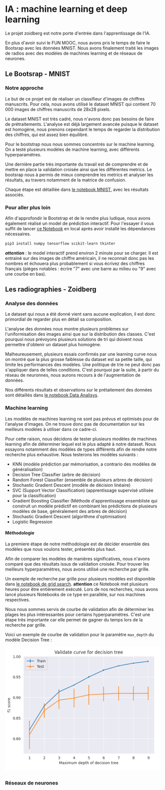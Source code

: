 # IA : machine learning et deep learning

Le projet zoidberg est notre porte d'entrée dans l'apprentissage de l'IA.

En plus d'avoir suivi le FUN MOOC, nous avons pris le temps de faire le Bootsrap avec les données MNIST. Nous avons finalement traité les images de radios avec des modèles de machines learning et de réseaux de neurones.

## Le Bootsrap - MNIST

### Notre approche

Le but de ce projet est de réaliser un classifieur d'images de chiffres manuscrits. Pour cela, nous avons utilisé le dataset MNIST qui contient 70 000 images de chiffres manuscrits de 28x28 pixels.

Le dataset MNIST est très cadré, nous n'avons donc pas besoins de faire de prétraitements. 
L'analyse est déjà largement avancée puisque le dataset est homogène, nous prenons cependant le temps de regarder la distribution des chiffres, qui est assez bien équilibré.

Pour le bootstrap nous nous sommes concentrés sur le machine learning. On a testé plusieurs modèles de machine learning, avec différents hyperparamètres.

Une dernière partie très importante du travail est de comprendre et de mettre en place la validation croisée ainsi que les différentes metrics. 
Le bootsrap nous à permis de mieux comprendre les metrics et analyser les résultats, au travers notamment de la matrice de confusion.

Chaque étape est détaillée dans [le notebook MNIST](MNIST.ipynb), avec les résultats associés.

### Pour aller plus loin

Afin d'approfondir le Bootstrap et de le rendre plus ludique, nous avons également réalisé un model de prédiction interactif. 
Pour l'essayer il vous suffit de lancer [ce Notebook](MNIST_interactif.ipynb) en local après avoir installé les dépendances nécessaires.
```bash 
pip3 install numpy tensorflow scikit-learn tkinter
```
***attention*** : le model interactif prend environ 2 minute pour se charger. 
Il est entrainé sur des images de chiffre américain, il ne reconnait donc pas les nombres et échouera plus probablement 
si vous écrivez des chiffres français (pièges notables : écrire "7" avec une barre au milieu ou "9" avec une courbe en bas).

## Les radiographies - Zoidberg

### Analyse des données

Le dataset qui nous a été donné vient sans aucune explication, il est donc primordial de regarder plus en détail sa composition.

L'analyse des données nous montre plusieurs problèmes sur l'uniformisation des images ainsi que sur la distribution des classes. 
C'est pourquoi nous prévoyons plusieurs solutions de tri qui doivent nous permettre d'obtenir un dataset plus homogène.

Malheureusement, plusieurs essais confirmés par une learning curve nous on montré que la plus grosse faiblesse du dataset est sa petite taille, qui limite les performances des modèles.
Une politique de trie ne peut donc pas s'appliquer dans de telles conditions. C'est pourquoi par la suite, à partir du réseau de neuronnes, nous aurons recours à de l'augmentation de données.

Nos différents résultats et observations sur le prétaitement des données sont détaillés dans [le notebook Data Analisys](DEV_810_XRay_Data_analysis.ipynb).

### Machine learning

Les modèles de machines learning ne sont pas prévus et optimisés pour de l'analyse d'images. 
On ne trouve donc pas de documentation sur les meilleurs modèles à utiliser dans ce cadre-ci.

Pour cette raison, nous décidons de tester plusieurs modèles de machines learning afin de déterminer lequel est le plus adapté à notre dataset. Nous essayons notamment des modèles de types différents afin de rendre notre recherche plus exhaustive.
Nous testerons les modèles suivants :
- KNN (modèle prédiction par mémorisation, a contrario des modèles de généralisation)
- Decision Tree Classifier (arbre de décision)
- Random Forest Classifier (ensemble de plusieurs arbres de décision)
- Stochastic Gradient Descent (modèle de décision linéaire)
- SVC (Support Vector Classification) (apprentissage supervisé utilisée pour la classification)
- Gradient Boosting Classifier (Méthode d'apprentissage ensembliste qui construit un modèle prédictif en combinant les prédictions de plusieurs modèles de base, généralement des arbres de décision)
- Stochastic Gradient Descent (algorithme d'optimisation)
- Logistic Regression

#### Méthodologie

La premiere étape de notre méthodologie est de décider ensemble des modèles que nous voulons tester, présentés plus haut.

Afin de comparer les modèles de manières significatives, nous n'avons comparé que des résultats issus de validation croisée. 
Pour trouver les meilleurs hyperparamètres, nous avons utilisé une recherche par grille.

Un exemple de recherche par grille pour plusieurs modèles est disponible dans [le notebook de grid search](grid_search_results.ipynb). **attention** ce Notebook met plusieurs heures pour être entièrement exécuté. Lors de nos recherches, nous avons lancé plusieurs Notebooks de ce type en parallèle, sur nos machines respectives.

Nous nous sommes servis de courbe de validation afin de déterminer les plages les plus intéressantes pour certains hyperparamètres.
C'est une étape très importante car elle permet de gagner du temps lors de la recherche par grille.

Voici un exemple de courbe de validation pour le paramètre `max_depth` du modèle Decision Tree :


![Courbe de validation](img/validation_curve_max_depth.png)

### Réseaux de neurones


